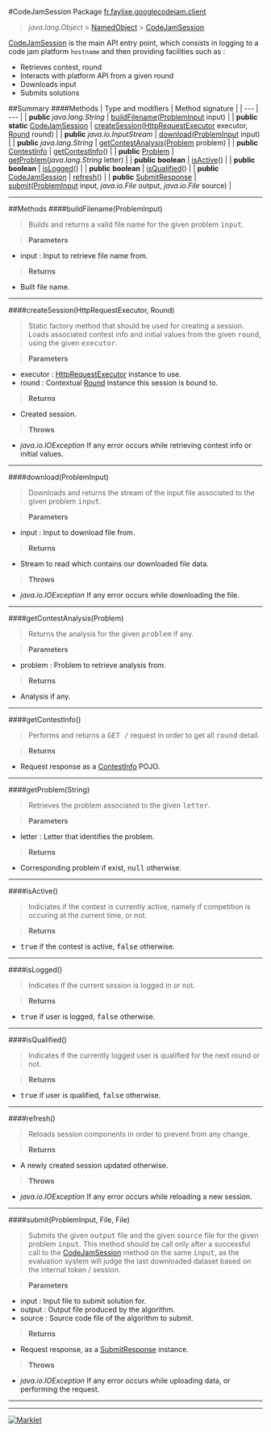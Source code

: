#CodeJamSession
Package [fr.faylixe.googlecodejam.client](README.md)<br>

> *java.lang.Object* > [NamedObject](common/NamedObject.md) > [CodeJamSession](CodeJamSession.md)

[CodeJamSession](CodeJamSession.md) is the main API entry point, which consists
 in logging to a code jam platform ``hostname`` and then providing
 facilities such as :
 <br>
 * Retrieves contest, round
 * Interacts with platform API from a given round
 * Downloads input
 * Submits solutions

##Summary
####Methods
| Type and modifiers | Method signature |
| --- | --- |
| **public** *java.lang.String* | [buildFilename](#buildfilenameprobleminput)([ProblemInput](webservice/ProblemInput.md) input) |
| **public static** [CodeJamSession](CodeJamSession.md) | [createSession](#createsessionhttprequestexecutor-round)([HttpRequestExecutor](executor/HttpRequestExecutor.md) executor, [Round](Round.md) round) |
| **public** *java.io.InputStream* | [download](#downloadprobleminput)([ProblemInput](webservice/ProblemInput.md) input) |
| **public** *java.lang.String* | [getContestAnalysis](#getcontestanalysisproblem)([Problem](webservice/Problem.md) problem) |
| **public** [ContestInfo](webservice/ContestInfo.md) | [getContestInfo](#getcontestinfo)() |
| **public** [Problem](webservice/Problem.md) | [getProblem](#getproblemstring)(*java.lang.String* letter) |
| **public** **boolean** | [isActive](#isactive)() |
| **public** **boolean** | [isLogged](#islogged)() |
| **public** **boolean** | [isQualified](#isqualified)() |
| **public** [CodeJamSession](CodeJamSession.md) | [refresh](#refresh)() |
| **public** [SubmitResponse](webservice/SubmitResponse.md) | [submit](#submitprobleminput-file-file)([ProblemInput](webservice/ProblemInput.md) input, *java.io.File* output, *java.io.File* source) |

---


##Methods
####buildFilename(ProblemInput)
> Builds and returns a valid file name
 for the given problem <tt>input</tt>.

> **Parameters**
* input : Input to retrieve file name from.

> **Returns**
* Built file name.


---

####createSession(HttpRequestExecutor, Round)
> Static factory method that should be used for creating a session.
 Loads associated contest info and initial values from the given
 <tt>round</tt>, using the given <tt>executor</tt>.

> **Parameters**
* executor : [HttpRequestExecutor](executor/HttpRequestExecutor.md) instance to use.
* round : Contextual [Round](Round.md) instance this session is bound to.

> **Returns**
* Created session.

> **Throws**
* *java.io.IOException* If any error occurs while retrieving contest info or initial values.


---

####download(ProblemInput)
> Downloads and returns the stream of the
 input file associated to the given problem
 <tt>input</tt>.

> **Parameters**
* input : Input to download file from.

> **Returns**
* Stream to read which contains our downloaded file data.

> **Throws**
* *java.io.IOException* If any error occurs while downloading the file.


---

####getContestAnalysis(Problem)
> Returns the analysis for the given
 <tt>problem</tt> if any.

> **Parameters**
* problem : Problem to retrieve analysis from.

> **Returns**
* Analysis if any.


---

####getContestInfo()
> Performs and returns a <tt>GET /</tt> request
 in order to get all <tt>round</tt> detail.

> **Returns**
* Request response as a [ContestInfo](webservice/ContestInfo.md) POJO.


---

####getProblem(String)
> Retrieves the problem associated
 to the given <tt>letter</tt>.

> **Parameters**
* letter : Letter that identifies the problem.

> **Returns**
* Corresponding problem if exist, <tt>null</tt> otherwise.


---

####isActive()
> Indiciates if the contest is currently active,
 namely if competition is occuring at the current
 time, or not.

> **Returns**
* <tt>true</tt> if the contest is active, <tt>false</tt> otherwise.


---

####isLogged()
> Indicates if the current session is logged in or not.

> **Returns**
* <tt>true</tt> if user is logged, <tt>false</tt> otherwise.


---

####isQualified()
> Indicates if the currently logged user is qualified
 for the next round or not.

> **Returns**
* <tt>true</tt> if user is qualified, <tt>false</tt> otherwise.


---

####refresh()
> Reloads session components in order to prevent from any change.

> **Returns**
* A newly created session updated otherwise.

> **Throws**
* *java.io.IOException* If any error occurs while reloading a new session.


---

####submit(ProblemInput, File, File)
> Submits the given <tt>output</tt> file and the
 given <tt>source</tt> file for the given problem
 <tt>input</tt>. This method should be call only
 after a successful call to the [CodeJamSession](CodeJamSession.md)
 method on the same <tt>input</tt>, as the evaluation
 system will judge the last downloaded dataset
 based on the internal token / session.

> **Parameters**
* input : Input file to submit solution for.
* output : Output file produced by the algorithm.
* source : Source code file of the algorithm to submit.

> **Returns**
* Request response, as a [SubmitResponse](webservice/SubmitResponse.md) instance.

> **Throws**
* *java.io.IOException* If any error occurs while uploading data, or performing the request.


---

---

[![Marklet](https://img.shields.io/badge/Generated%20by-Marklet-green.svg)](https://github.com/Faylixe/marklet)